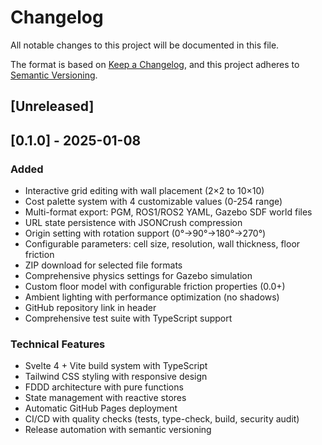 # Changelog

All notable changes to this project will be documented in this file.

The format is based on [Keep a Changelog](https://keepachangelog.com/en/1.0.0/),
and this project adheres to [Semantic Versioning](https://semver.org/spec/v2.0.0.html).

## [Unreleased]

## [0.1.0] - 2025-01-08

### Added
- Interactive grid editing with wall placement (2×2 to 10×10)
- Cost palette system with 4 customizable values (0-254 range)
- Multi-format export: PGM, ROS1/ROS2 YAML, Gazebo SDF world files
- URL state persistence with JSONCrush compression
- Origin setting with rotation support (0°→90°→180°→270°)
- Configurable parameters: cell size, resolution, wall thickness, floor friction
- ZIP download for selected file formats
- Comprehensive physics settings for Gazebo simulation
- Custom floor model with configurable friction properties (0.0+)
- Ambient lighting with performance optimization (no shadows)
- GitHub repository link in header
- Comprehensive test suite with TypeScript support

### Technical Features
- Svelte 4 + Vite build system with TypeScript
- Tailwind CSS styling with responsive design  
- FDDD architecture with pure functions
- State management with reactive stores
- Automatic GitHub Pages deployment
- CI/CD with quality checks (tests, type-check, build, security audit)
- Release automation with semantic versioning